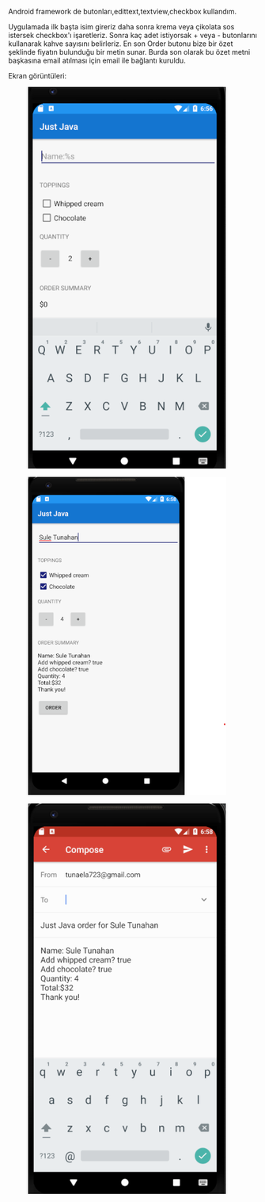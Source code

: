 Android framework de butonları,edittext,textview,checkbox kullandım.

Uygulamada ilk başta isim gireriz daha sonra krema veya çikolata sos istersek checkbox'ı işaretleriz.
Sonra kaç adet istiyorsak + veya - butonlarını kullanarak kahve sayısını belirleriz.
En son Order butonu bize bir özet şeklinde fiyatın bulunduğu bir metin sunar.
Burda son olarak bu özet metni başkasına email atılması için email ile bağlantı kuruldu.

Ekran görüntüleri:

<figure>
 <img src="./before.png" width="400" alt="Before Image" />
 <figcaption>
 <p></p> 
 </figcaption>
</figure>



<figure>
 <img src="./before_email.png" width="400" alt="Before Email Image" />
 <figcaption>
 <p></p> 
 </figcaption>
</figure>




<figure>
 <img src="./after.png" width="400" alt="After Image" />
 <figcaption>
 <p></p> 
 </figcaption>
</figure>